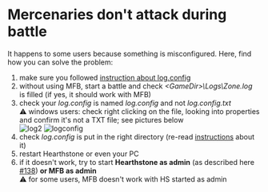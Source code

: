 # Mercenaries don't attack during battle

It happens to some users because something is misconfigured. Here, find how you can solve the problem:

1. make sure you followed [instruction about log.config](https://github.com/Efemache/Mercenaries-Farm-bot/tree/main/doc/settings.md#logconfig)
2. without using MFB, start a battle and check *\<GameDir\>\Logs\Zone.log* is filled (if yes, it should work with MFB)
3. check your *log.config* is named *log.config* and not *log.config.txt*   
:warning: windows users: check right clicking on the file, looking into properties and confirm it's not a TXT file; see pictures below  
![log2](https://user-images.githubusercontent.com/56414438/201444128-4816a7b0-fa73-40b9-8451-3503835949f7.png) ![logconfig](https://user-images.githubusercontent.com/56414438/201443616-812e5549-8c46-42c2-8056-4f8e13a408fc.png)
4. check *log.config* is put in the right directory (re-read [instructions](https://github.com/Efemache/Mercenaries-Farm-bot/tree/main/doc/settings.md#logconfig) about it)
5. restart Hearthstone or even your PC
5. if it doesn't work, try to start **Hearthstone as admin** (as described here [#138](https://github.com/Efemache/Mercenaries-Farm-bot/tree/main/doc/issues/138.md)) **or MFB as admin**  
:warning: for some users, MFB doesn't work with HS started as admin

